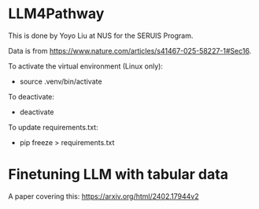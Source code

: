 # LLM4Pathway

This is done by Yoyo Liu at NUS for the SERUIS Program. 

Data is from https://www.nature.com/articles/s41467-025-58227-1#Sec16. 

To activate the virtual environment (Linux only): 
- source .venv/bin/activate 

To deactivate: 
- deactivate

To update requirements.txt: 
- pip freeze > requirements.txt


# Finetuning LLM with tabular data
A paper covering this: https://arxiv.org/html/2402.17944v2